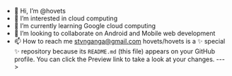 - 👋 Hi, I’m @hovets
- 👀 I’m interested in cloud computing 
- 🌱 I’m currently learning Google cloud computing
- 💞️ I’m looking to collaborate on Android and Mobile web development
- 📫 How to reach me 
stvnganga@gmail.com
hovets/hovets is a ✨ special ✨ repository because its `README.md` (this file) appears on your GitHub profile.
You can click the Preview link to take a look at your changes.
--->
